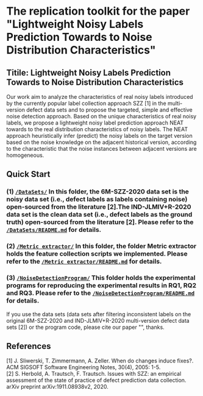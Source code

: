 # The replication toolkit for the paper "Lightweight Noisy Labels Prediction Towards to Noise Distribution Characteristics"

## Titile: Lightweight Noisy Labels Prediction Towards to Noise Distribution Characteristics

Our work aim to analyze the characteristics of real noisy labels introduced by the currently popular label collection approach SZZ [1] in the multi-version defect data sets and to propose the targeted, simple and effective noise detection approach. Based on the unique characteristics of real noisy labels, we propose a lightweight noisy label prediction approach NEAT towards to the real distribution characteristics of noisy labels. The NEAT approach heuristically infer (predict) the noisy labels on the target version based on the noise knowledge on the adjacent historical version, according to the characteristic that the noise instances between adjacent versions are homogeneous.

## Quick Start

### (1) [`/DataSets/`](https://github.com/sticeran/NoiseDetection/tree/main/DataSets/) In this folder, the 6M-SZZ-2020 data set is the noisy data set (i.e., defect labels as labels containing noise) open-sourced from the literature [2].The IND-JLMIV+R-2020 data set is the clean data set (i.e., defect labels as the ground truth) open-sourced from the literature [2]. Please refer to the [`/DataSets/README.md`](https://github.com/sticeran/NoiseDetection/tree/main/DataSets/README.md) for details.

### (2) [`/Metric extractor/`](https://github.com/sticeran/NoiseDetection/tree/main/Metric_extractor/) In this folder, the folder Metric extractor holds the feature collection scripts we implemented. Please refer to the [`/Metric extractor/README.md`](https://github.com/sticeran/SnoringNoise/tree/main/Metric_extractor/README.md) for details.

### (3) [`/NoiseDetectionProgram/`](https://github.com/sticeran/NoiseDetection/tree/main/NoiseDetectionProgram/) This folder holds the experimental programs for reproducing the experimental results in RQ1, RQ2 and RQ3. Please refer to the [`/NoiseDetectionProgram/README.md`](https://github.com/sticeran/NoiseDetection/tree/main/NoiseDetectionProgram/README.md) for details.
 

If you use the data sets (data sets after filtering inconsistent labels on the original 6M-SZZ-2020 and IND-JLMIV+R-2020 multi-version defect data sets [2]) or the program code, please cite our paper "", thanks.

## References
[1] J. Sliwerski, T. Zimmermann, A. Zeller. When do changes induce fixes?. ACM SIGSOFT Software Engineering Notes, 30(4), 2005: 1-5.  
[2] S. Herbold, A. Trautsch, F. Trautsch. Issues with SZZ: an empirical assessment of the state of practice of defect prediction data collection. arXiv preprint arXiv:1911.08938v2, 2020.  
